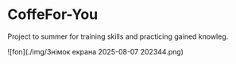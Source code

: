 # CoffeFor-You
Project to summer for training skills and practicing gained knowleg. 

![fon](./img/Знімок екрана 2025-08-07 202344.png)
